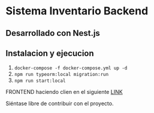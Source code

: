 # Sistema Inventario Backend

## Desarrollado con Nest.js

## Instalacion y ejecucion

1. `docker-compose -f docker-compose.yml up -d`
2. `npm run typeorm:local migration:run`
3. `npm run start:local`

FRONTEND haciendo clien en el siguiente [LINK](https://github.com/ARG-sistema-inventario/front)

Siéntase libre de contribuir con el proyecto.
